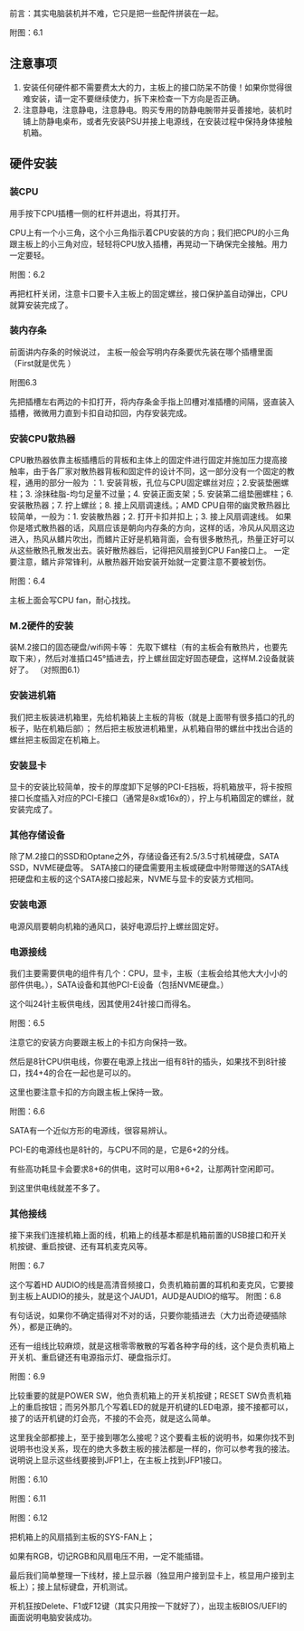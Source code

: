 前言：其实电脑装机并不难，它只是把一些配件拼装在一起。

附图：6.1

## 注意事项
1. 安装任何硬件都不需要费太大的力，主板上的接口防呆不防傻！如果你觉得很难安装，请一定不要继续使力，拆下来检查一下方向是否正确。
2. 注意静电，注意静电，注意静电。购买专用的防静电腕带并妥善接地，装机时铺上防静电桌布，或者先安装PSU并接上电源线，在安装过程中保持身体接触机箱。

## 硬件安装

### 装CPU

用手按下CPU插槽一侧的杠杆并退出，将其打开。

CPU上有一个小三角，这个小三角指示着CPU安装的方向；我们把CPU的小三角跟主板上的小三角对应，轻轻将CPU放入插槽，再晃动一下确保完全接触。用力一定要轻。

附图：6.2

再把杠杆关闭，注意卡口要卡入主板上的固定螺丝，接口保护盖自动弹出，CPU就算安装完成了。

### 装内存条

前面讲内存条的时候说过， 主板一般会写明内存条要优先装在哪个插槽里面（First就是优先
）

附图6.3

先把插槽左右两边的卡扣打开，将内存条金手指上凹槽对准插槽的间隔，竖直装入插槽，微微用力直到卡扣自动扣回，内存安装完成。

### 安装CPU散热器

CPU散热器依靠主板插槽后的背板和主体上的固定件进行固定并施加压力提高接触率，由于各厂家对散热器背板和固定件的设计不同，这一部分没有一个固定的教程，通用的部分一般为
：1. 安装背板，孔位与CPU固定螺丝对应；2.安装垫圈螺柱；3. 涂抹硅脂-均匀足量不过量；4. 安装正面支架；5. 安装第二组垫圈螺柱；6. 安装散热器；7. 拧上螺丝；8. 接上风扇调速线。；AMD CPU自带的幽灵散热器比较简单，一般为：1. 安装散热器；2. 打开卡扣并扣上；3. 接上风扇调速线。
如果你是塔式散热器的话，风扇应该是朝向内存条的方向，这样的话，冷风从风扇这边进入，热风从鳍片吹出，而鳍片正好是机箱背面，会有很多散热孔，热量正好可以从这些散热孔散发出去。装好散热器后，记得把风扇接到CPU Fan接口上。
一定要注意，鳍片非常锋利，从散热器开始安装开始就一定要注意不要被划伤。

附图：6.4

主板上面会写CPU fan，耐心找找。

### M.2硬件的安装
装M.2接口的固态硬盘/wifi网卡等： 先取下螺柱（有的主板会有散热片，也要先取下来），然后对准插口45°插进去，拧上螺丝固定好固态硬盘，这样M.2设备就装好了。
（对照图6.1）

### 安装进机箱
我们把主板装进机箱里，先给机箱装上主板的背板（就是上面带有很多插口的孔的板子，贴在机箱后部）；
然后把主板放进机箱里，从机箱自带的螺丝中找出合适的螺丝把主板固定在机箱上。

### 安装显卡
显卡的安装比较简单，按卡的厚度卸下足够的PCI-E挡板，将机箱放平，将卡按照接口长度插入对应的PCI-E接口（通常是8x或16x的），拧上与机箱固定的螺丝，就安装完成了。

### 其他存储设备
除了M.2接口的SSD和Optane之外，存储设备还有2.5/3.5寸机械硬盘，SATA SSD，NVME硬盘等。
SATA接口的硬盘需要用主板或硬盘中附带赠送的SATA线把硬盘和主板的这个SATA接口接起来，NVME与显卡的安装方式相同。

### 安装电源
电源风扇要朝向机箱的通风口，装好电源后拧上螺丝固定好。

### 电源接线
我们主要需要供电的组件有几个：CPU，显卡，主板（主板会给其他大大小小的部件供电。），SATA设备和其他PCI-E设备（包括NVME硬盘。）

这个叫24针主板供电线，因其使用24针接口而得名。

附图：6.5

注意它的安装方向要跟主板上的卡扣方向保持一致。

然后是8针CPU供电线，你要在电源上找出一组有8针的插头，如果找不到8针接口，找4+4的合在一起也是可以的。

这里也要注意卡扣的方向跟主板上保持一致。

附图：6.6

SATA有一个近似方形的电源线，很容易辨认。

PCI-E的电源线也是8针的，与CPU不同的是，它是6+2的分线。

有些高功耗显卡会要求8+6的供电，这时可以用8+6+2，让那两针空闲即可。

到这里供电线就差不多了。

### 其他接线

接下来我们连接机箱上面的线，机箱上的线基本都是机箱前置的USB接口和开关机按键、重启按键、还有耳机麦克风等。

附图：6.7

这个写着HD AUDIO的线是高清音频接口，负责机箱前置的耳机和麦克风，它要接到主板上AUDIO的接头，就是这个JAUD1，AUD是AUDIO的缩写。
附图：6.8

有句话说，如果你不确定插得对不对的话，只要你能插进去（大力出奇迹硬插除外），都是正确的。

还有一组线比较麻烦，就是这根零零散散的写着各种字母的线，这个是负责机箱上开关机、重启键还有电源指示灯、硬盘指示灯。

附图：6.9

比较重要的就是POWER SW，他负责机箱上的开关机按键；RESET SW负责机箱上的重启按钮；而另外那几个写着LED的就是开机键的LED电源，接不接都可以，接了的话开机键的灯会亮，不接的不会亮，就是这么简单。

这里我全部都接上，至于接到哪怎么接呢？这个要看主板的说明书，如果你找不到说明书也没关系，现在的绝大多数主板的接法都是一样的，你可以参考我的接法。说明说上显示这些线要接到JFP1上，在主板上找到JFP1接口。

附图：6.10

附图：6.11

附图：6.12

把机箱上的风扇插到主板的SYS-FAN上；

如果有RGB，切记RGB和风扇电压不用，一定不能插错。

最后我们简单整理一下线材，接上显示器（独显用户接到显卡上，核显用户接到主板上）；接上鼠标键盘，开机测试。

开机狂按Delete、F1或F12键（其实只用按一下就好了），出现主板BIOS/UEFI的画面说明电脑安装成功。
